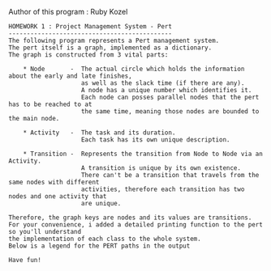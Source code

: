 
Author of this program :
Ruby Kozel

    HOMEWORK 1 : Project Management System - Pert
    ---------------------------------------------
    The following program represents a Pert management system.
    The pert itself is a graph, implemented as a dictionary.
    The graph is constructed from 3 vital parts:

        * Node       -  The actual circle which holds the information about the early and late finishes,
                        as well as the slack time (if there are any).
                        A node has a unique number which identifies it.
                        Each node can posses parallel nodes that the pert has to be reached to at
                        the same time, meaning those nodes are bounded to the main node.

        * Activity   -  The task and its duration.
                        Each task has its own unique description.

        * Transition -  Represents the transition from Node to Node via an Activity.
                        A transition is unique by its own existence.
                        There can't be a transition that travels from the same nodes with different
                        activities, therefore each transition has two nodes and one activity that
                        are unique.

    Therefore, the graph keys are nodes and its values are transitions.
    For your convenience, i added a detailed printing function to the pert so you'll understand
    the implementation of each class to the whole system.
    Below is a legend for the PERT paths in the output
    
    Have fun!

